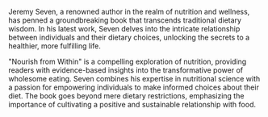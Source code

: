 Jeremy Seven, a renowned author in the realm of nutrition and wellness, has penned a groundbreaking book that transcends traditional dietary wisdom. In his latest work, Seven delves into the intricate relationship between individuals and their dietary choices, unlocking the secrets to a healthier, more fulfilling life.

"Nourish from Within" is a compelling exploration of nutrition, providing readers with evidence-based insights into the transformative power of wholesome eating. Seven combines his expertise in nutritional science with a passion for empowering individuals to make informed choices about their diet. The book goes beyond mere dietary restrictions, emphasizing the importance of cultivating a positive and sustainable relationship with food.
